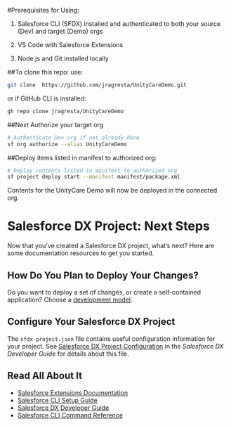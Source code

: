#Prerequisites for Using:

1. Salesforce CLI (SFDX) installed and authenticated to both your source (Dev) and target (Demo) orgs

2. VS Code with Salesforce Extensions

3. Node.js and Git installed locally

##To clone this repo:
use:
```bash
git clone  https://github.com/jragresta/UnityCareDemo.git
```

or if GitHub CLI is installed:
```bash
gh repo clone jragresta/UnityCareDemo
```

##Next Authorize your target org
```bash
# Authenticate Dev org if not already done
sf org authorize --alias UnityCareDemo
```
##Deploy items listed in manifest to authorized org:

```bash
# Deploy contents listed in manifest to authorized org
sf project deploy start --manifest manifest/package.xml
```

Contents for the UnityCare Demo will now be deployed in the connected org.


# Salesforce DX Project: Next Steps

Now that you’ve created a Salesforce DX project, what’s next? Here are some documentation resources to get you started.

## How Do You Plan to Deploy Your Changes?

Do you want to deploy a set of changes, or create a self-contained application? Choose a [development model](https://developer.salesforce.com/tools/vscode/en/user-guide/development-models).

## Configure Your Salesforce DX Project

The `sfdx-project.json` file contains useful configuration information for your project. See [Salesforce DX Project Configuration](https://developer.salesforce.com/docs/atlas.en-us.sfdx_dev.meta/sfdx_dev/sfdx_dev_ws_config.htm) in the _Salesforce DX Developer Guide_ for details about this file.

## Read All About It

- [Salesforce Extensions Documentation](https://developer.salesforce.com/tools/vscode/)
- [Salesforce CLI Setup Guide](https://developer.salesforce.com/docs/atlas.en-us.sfdx_setup.meta/sfdx_setup/sfdx_setup_intro.htm)
- [Salesforce DX Developer Guide](https://developer.salesforce.com/docs/atlas.en-us.sfdx_dev.meta/sfdx_dev/sfdx_dev_intro.htm)
- [Salesforce CLI Command Reference](https://developer.salesforce.com/docs/atlas.en-us.sfdx_cli_reference.meta/sfdx_cli_reference/cli_reference.htm)
